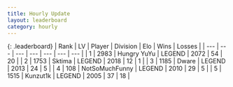 ```yaml
---
title: Hourly Update
layout: leaderboard
category: hourly
---
```


{: .leaderboard}
| Rank | LV | Player | Division | Elo | Wins | Losses |
| --- | --- | --- | --- | --- | --- | --- |
| <span data-change="0">1</span> | 2983 | <span title="ID: 164871">Hungry YuYu</span> | LEGEND | <span data-change="-12">2072</span> | <span data-change="6">54</span> | <span data-change="4">20</span> |
| <span data-change="4">2</span> | 1753 | <span title="ID: 353063">Sktima</span> | LEGEND | <span data-change="31">2018</span> | <span data-change="3">12</span> | <span data-change="1">1</span> |
| <span data-change="-1">3</span> | 1185 | <span title="ID: 241890">Dware</span> | LEGEND | <span data-change="0">2013</span> | <span data-change="0">24</span> | <span data-change="0">5</span> |
| <span data-change="-1">4</span> | 108 | <span title="ID: 527754">NotSoMuchFunny</span> | LEGEND | <span data-change="0">2010</span> | <span data-change="0">29</span> | <span data-change="0">5</span> |
| <span data-change="0">5</span> | 1515 | <span title="ID: 392407">Kunzut1k</span> | LEGEND | <span data-change="2">2005</span> | <span data-change="3">37</span> | <span data-change="3">18</span> |